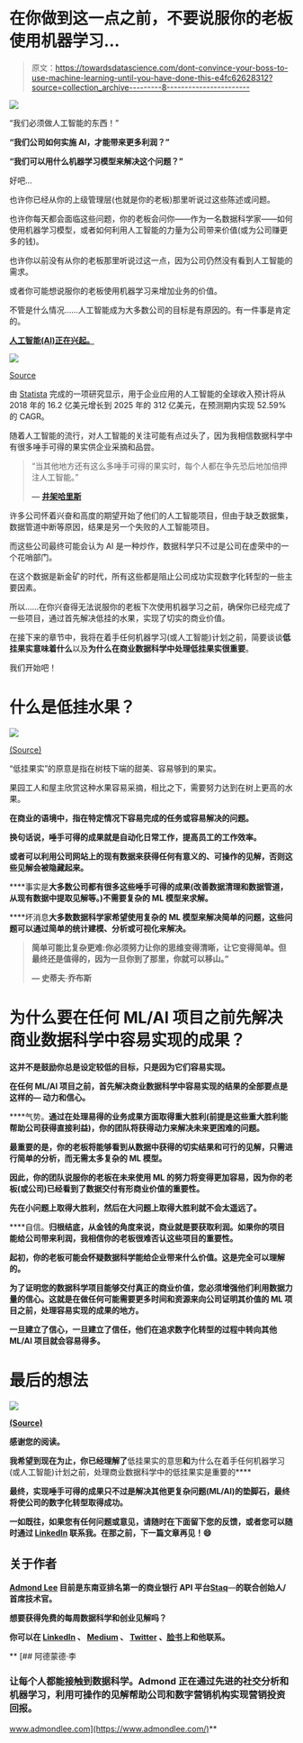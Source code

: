 # 在你做到这一点之前，不要说服你的老板使用机器学习…

> 原文：<https://towardsdatascience.com/dont-convince-your-boss-to-use-machine-learning-until-you-have-done-this-e4fc62628312?source=collection_archive---------8----------------------->

![](img/687c34716b41af2f4b3e36ac4ea1a3ee.png)

“我们必须做人工智能的东西！”

**“我们公司如何实施 AI，才能带来更多利润？”**

**“我们可以用什么机器学习模型来解决这个问题？”**

好吧…

也许你已经从你的上级管理层(也就是你的老板)那里听说过这些陈述或问题。

也许你每天都会面临这些问题，你的老板会问你——作为一名数据科学家——如何使用机器学习模型，或者如何利用人工智能的力量为公司带来价值(或为公司赚更多的钱)。

也许你以前没有从你的老板那里听说过这一点，因为公司仍然没有看到人工智能的需求。

或者你可能想说服你的老板使用机器学习来增加业务的价值。

不管是什么情况……人工智能成为大多数公司的目标是有原因的。有一件事是肯定的。

[**人工智能(AI)正在兴起。**](https://www.weforum.org/agenda/2017/12/charts-artificial-intelligence-ai-index/)

![](img/4dfd954e28ba288242c695d0f5ab1558.png)

[Source](https://www.forbes.com/sites/louiscolumbus/2018/01/12/10-charts-that-will-change-your-perspective-on-artificial-intelligences-growth/#3f00c4904758)

由 [Statista](https://www.statista.com/statistics/607612/worldwide-artificial-intelligence-for-enterprise-applications/) 完成的一项研究显示，用于企业应用的人工智能的全球收入预计将从 2018 年的 16.2 亿美元增长到 2025 年的 312 亿美元，在预测期内实现 52.59%的 CAGR。

随着人工智能的流行，对人工智能的关注可能有点过头了，因为我相信数据科学中有很多唾手可得的果实供企业采摘和品尝。

> “当其他地方还有这么多唾手可得的果实时，每个人都在争先恐后地加倍押注人工智能。”
> 
> **—** [**井架哈里斯**](https://medium.com/u/7824679e7160?source=post_page-----e4fc62628312--------------------------------)

许多公司怀着兴奋和高度的期望开始了他们的人工智能项目，但由于缺乏数据集，数据管道中断等原因，结果是另一个失败的人工智能项目。

而这些公司最终可能会认为 AI 是一种炒作，数据科学只不过是公司在虚荣中的一个花哨部门。

在这个数据是新金矿的时代，所有这些都是阻止公司成功实现数字化转型的一些主要因素。

所以……在你兴奋得无法说服你的老板下次使用机器学习之前，确保你已经完成了一些项目，通过首先解决低挂的水果，实现了切实的商业价值。

在接下来的章节中，我将在着手任何机器学习(或人工智能)计划之前，简要谈谈**低挂果实意味着什么**以及**为什么在商业数据科学中处理低挂果实很重要**。

我们开始吧！

# 什么是低挂水果？

![](img/0a74c8cc922ff456d0b79f537fc55b5a.png)

[(Source)](https://pixabay.com/images/id-1873078/)

“低挂果实”的原意是指在树枝下端的甜美、容易够到的果实。

果园工人和屋主欣赏这种水果容易采摘，相比之下，需要努力达到在树上更高的水果。

[](https://www.thebalancecareers.com/beware-the-lure-of-low-hanging-fruit-in-business-2276088)**在商业的语境中，指在特定情况下容易完成的任务或容易解决的问题。**

**换句话说，唾手可得的成果就是自动化日常工作，提高员工的工作效率。**

**或者可以利用公司网站上的现有数据来获得任何有意义的、可操作的见解，否则这些见解会被隐藏起来。**

****事实是**大多数公司都有很多这些唾手可得的成果(改善数据清理和数据管道，从现有数据中提取见解等。)不需要复杂的 ML 模型来求解。**

****坏消息**大多数数据科学家希望使用复杂的 ML 模型来解决简单的问题，这些问题可以通过简单的统计建模、分析或可视化来解决。**

> **简单可能比复杂更难:你必须努力让你的思维变得清晰，让它变得简单。但最终还是值得的，因为一旦你到了那里，你就可以移山。”**
> 
> **— **史蒂夫·乔布斯****

# **为什么要在任何 ML/AI 项目之前先解决商业数据科学中容易实现的成果？**

**这并不是鼓励你总是设定较低的目标，只是因为它们容易实现。**

**在任何 ML/AI 项目之前，首先解决商业数据科学中容易实现的结果的全部要点是这样的— **动力和信心。****

****气势。**通过在处理易得的业务成果方面取得重大胜利(前提是这些重大胜利能帮助公司获得直接利益)，你的团队将获得动力来解决未来更困难的问题。**

**最重要的是，你的老板将能够看到从数据中获得的切实结果和可行的见解，只需进行简单的分析，而无需太多复杂的 ML 模型。**

**因此，你的团队说服你的老板在未来使用 ML 的努力将变得更加容易，因为你的老板(或公司)已经看到了数据交付有形商业价值的重要性。**

**先在小问题上取得大胜利，然后在大问题上取得大胜利就不会太遥远了。**

****自信。**归根结底，从金钱的角度来说，商业就是要获取利润。如果你的项目能给公司带来利润，我相信你的老板很难否认这些项目的重要性。**

**起初，你的老板可能会怀疑数据科学能给企业带来什么价值。这是完全可以理解的。**

**为了证明您的数据科学项目能够交付真正的商业价值，您必须增强他们利用数据力量的信心。这就是在做任何可能需要更多时间和资源来向公司证明其价值的 ML 项目之前，处理容易实现的成果的地方。**

**一旦建立了信心，一旦建立了信任，他们在追求数字化转型的过程中转向其他 ML/AI 项目就会容易得多。**

# **最后的想法**

**![](img/511a0af37266b2b211746889b1c9162a.png)**

**[(Source)](https://www.videoblocks.com/video/night-view-of-the-illuminated-helix-bridge-and-marina-bay-sands-singapore-marina-bay-singapore-asia-time-lapse-uqbmf-a)**

**感谢您的阅读。**

**我希望到现在为止，你已经理解了**低挂果实的意思**和**为什么在着手任何机器学习(或人工智能)计划之前，处理商业数据科学中的低挂果实是重要的****

**最终，实现唾手可得的成果只不过是解决其他更复杂问题(ML/AI)的垫脚石，最终将使公司的数字化转型取得成功。**

**一如既往，如果您有任何问题或意见，请随时在下面留下您的反馈，或者您可以随时通过 [LinkedIn](https://www.linkedin.com/in/admond1994/) 联系我。在那之前，下一篇文章再见！😄**

## **关于作者**

**[**Admond Lee**](https://www.linkedin.com/in/admond1994/) 目前是东南亚排名第一的商业银行 API 平台[**Staq**](https://www.trystaq.com)**—**的联合创始人/首席技术官。**

**想要获得免费的每周数据科学和创业见解吗？**

**你可以在 [LinkedIn](https://www.linkedin.com/in/admond1994/) 、 [Medium](https://medium.com/@admond1994) 、 [Twitter](https://twitter.com/admond1994) 、[脸书](https://www.facebook.com/admond1994)上和他联系。**

**[](https://www.admondlee.com/) [## 阿德蒙德·李

### 让每个人都能接触到数据科学。Admond 正在通过先进的社交分析和机器学习，利用可操作的见解帮助公司和数字营销机构实现营销投资回报。

www.admondlee.com](https://www.admondlee.com/)**